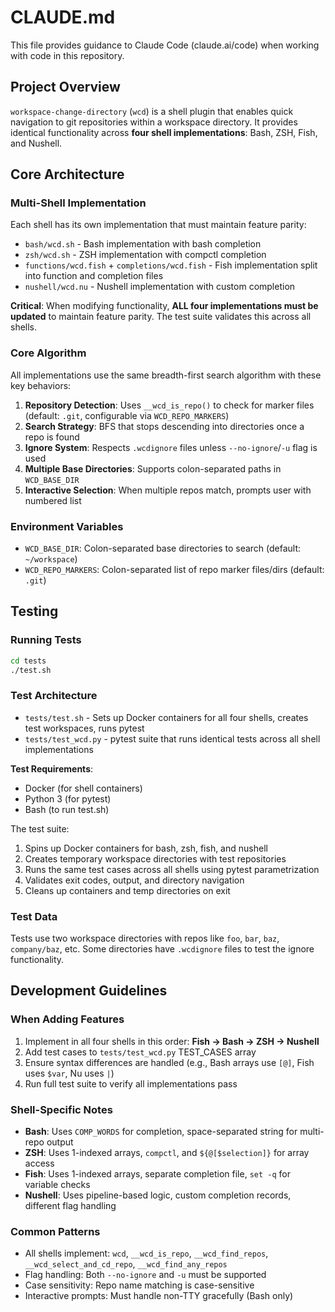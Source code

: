 # CLAUDE.md

This file provides guidance to Claude Code (claude.ai/code) when working with code in this repository.

## Project Overview

`workspace-change-directory` (`wcd`) is a shell plugin that enables quick navigation to git repositories within a workspace directory. It provides identical functionality across **four shell implementations**: Bash, ZSH, Fish, and Nushell.

## Core Architecture

### Multi-Shell Implementation

Each shell has its own implementation that must maintain feature parity:
- `bash/wcd.sh` - Bash implementation with bash completion
- `zsh/wcd.sh` - ZSH implementation with compctl completion
- `functions/wcd.fish` + `completions/wcd.fish` - Fish implementation split into function and completion files
- `nushell/wcd.nu` - Nushell implementation with custom completion

**Critical**: When modifying functionality, **ALL four implementations must be updated** to maintain feature parity. The test suite validates this across all shells.

### Core Algorithm

All implementations use the same breadth-first search algorithm with these key behaviors:

1. **Repository Detection**: Uses `__wcd_is_repo()` to check for marker files (default: `.git`, configurable via `WCD_REPO_MARKERS`)
2. **Search Strategy**: BFS that stops descending into directories once a repo is found
3. **Ignore System**: Respects `.wcdignore` files unless `--no-ignore`/`-u` flag is used
4. **Multiple Base Directories**: Supports colon-separated paths in `WCD_BASE_DIR`
5. **Interactive Selection**: When multiple repos match, prompts user with numbered list

### Environment Variables

- `WCD_BASE_DIR`: Colon-separated base directories to search (default: `~/workspace`)
- `WCD_REPO_MARKERS`: Colon-separated list of repo marker files/dirs (default: `.git`)

## Testing

### Running Tests

```sh
cd tests
./test.sh
```

### Test Architecture

- `tests/test.sh` - Sets up Docker containers for all four shells, creates test workspaces, runs pytest
- `tests/test_wcd.py` - pytest suite that runs identical tests across all shell implementations

**Test Requirements**:
- Docker (for shell containers)
- Python 3 (for pytest)
- Bash (to run test.sh)

The test suite:
1. Spins up Docker containers for bash, zsh, fish, and nushell
2. Creates temporary workspace directories with test repositories
3. Runs the same test cases across all shells using pytest parametrization
4. Validates exit codes, output, and directory navigation
5. Cleans up containers and temp directories on exit

### Test Data

Tests use two workspace directories with repos like `foo`, `bar`, `baz`, `company/baz`, etc. Some directories have `.wcdignore` files to test the ignore functionality.

## Development Guidelines

### When Adding Features

1. Implement in all four shells in this order: **Fish → Bash → ZSH → Nushell**
2. Add test cases to `tests/test_wcd.py` TEST_CASES array
3. Ensure syntax differences are handled (e.g., Bash arrays use `[@]`, Fish uses `$var`, Nu uses `|`)
4. Run full test suite to verify all implementations pass

### Shell-Specific Notes

- **Bash**: Uses `COMP_WORDS` for completion, space-separated string for multi-repo output
- **ZSH**: Uses 1-indexed arrays, `compctl`, and `${@[$selection]}` for array access
- **Fish**: Uses 1-indexed arrays, separate completion file, `set -q` for variable checks
- **Nushell**: Uses pipeline-based logic, custom completion records, different flag handling

### Common Patterns

- All shells implement: `wcd`, `__wcd_is_repo`, `__wcd_find_repos`, `__wcd_select_and_cd_repo`, `__wcd_find_any_repos`
- Flag handling: Both `--no-ignore` and `-u` must be supported
- Case sensitivity: Repo name matching is case-sensitive
- Interactive prompts: Must handle non-TTY gracefully (Bash only)
